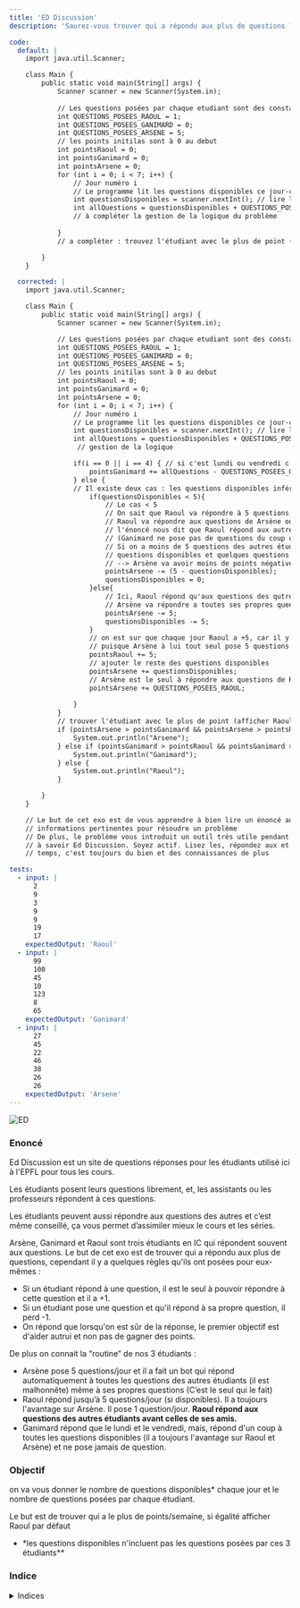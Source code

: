 ```yaml
---
title: 'ED Discussion'
description: 'Saurez-vous trouver qui a répondu aux plus de questions ?'

code:
  default: |
    import java.util.Scanner;

    class Main {
        public static void main(String[] args) {
            Scanner scanner = new Scanner(System.in);
            
            // Les questions posées par chaque etudiant sont des constantes
            int QUESTIONS_POSEES_RAOUL = 1;
            int QUESTIONS_POSEES_GANIMARD = 0;
            int QUESTIONS_POSEES_ARSENE = 5;
            // les points initilas sont à 0 au debut 
            int pointsRaoul = 0;
            int pointsGanimard = 0;
            int pointsArsene = 0;
            for (int i = 0; i < 7; i++) {
                // Jour numéro i
                // Le programme lit les questions disponibles ce jour-ci
                int questionsDisponibles = scanner.nextInt(); // lire le nombre de questions disponibles ce jour la
                int allQuestions = questionsDisponibles + QUESTIONS_POSEES_RAOUL + QUESTIONS_POSEES_GANIMARD + QUESTIONS_POSEES_ARSENE;
                // à compléter la gestion de la logique du problème
                
            }
            // a compléter : trouvez l'étudiant avec le plus de point (afficher Raoul par défaut en cas d'égalité)

        }
    }

  corrected: |
    import java.util.Scanner;

    class Main {
        public static void main(String[] args) {
            Scanner scanner = new Scanner(System.in);

            // Les questions posées par chaque etudiant sont des constantes
            int QUESTIONS_POSEES_RAOUL = 1;
            int QUESTIONS_POSEES_GANIMARD = 0;
            int QUESTIONS_POSEES_ARSENE = 5;
            // les points initilas sont à 0 au debut 
            int pointsRaoul = 0;
            int pointsGanimard = 0;
            int pointsArsene = 0;
            for (int i = 0; i < 7; i++) {
                // Jour numéro i
                // Le programme lit les questions disponibles ce jour-ci
                int questionsDisponibles = scanner.nextInt(); // lire le nombre de questions disponibles ce jour la
                int allQuestions = questionsDisponibles + QUESTIONS_POSEES_RAOUL + QUESTIONS_POSEES_GANIMARD + QUESTIONS_POSEES_ARSENE;
                 // gestion de la logique

                if(i == 0 || i == 4) { // si c'est lundi ou vendredi c'est Ganimard qui répond à toutes les questions
                    pointsGanimard += allQuestions - QUESTIONS_POSEES_GANIMARD;
                } else {
                // Il existe deux cas : les questions disponibles inférieur à 5 et les questions dispo supérieurs ou égale à 5
                    if(questionsDisponibles < 5){
                        // Le cas < 5
                        // On sait que Raoul va répondre à 5 questions, la question qui se pose est  :
                        // Raoul va répondre aux questions de Arsène ou ceux des autres étudiants ?
                        // l'énoncé nous dit que Raoul répond aux autres étudiants avant celles de Raoul
                        // (Ganimard ne pose pas de questions du coup on ne le compte pas) 
                        // Si on a moins de 5 questions des autres étudiants, Raoul va répondre à toutes les
                        // questions disponibles et quelques questions de Arséne 
                        // --> Arsène va avoir moins de points négatives.
                        pointsArsene -= (5 - questionsDisponibles);
                        questionsDisponibles = 0;
                    }else{
                        // Ici, Raoul répond qu'aux questions des qutres étudiants
                        // Arsène va répondre a toutes ses propres queestions
                        pointsArsene -= 5;
                        questionsDisponibles -= 5;
                    }
                    // on est sur que chaque jour Raoul a +5, car il y a toujours 5 ou plus questions disponibles 
                    // puisque Arsène à lui tout seul pose 5 questions
                    pointsRaoul += 5;
                    // ajouter le reste des questions disponibles
                    pointsArsene += questionsDisponibles;
                    // Arsène est le seul à répondre aux questions de Raoul si Ganimard ne le fait pas
                    pointsArsene += QUESTIONS_POSEES_RAOUL;
        
                }
            }
            // trouver l'étudiant avec le plus de point (afficher Raoul par défaut en cas d'égalité)
            if (pointsArsene > pointsGanimard && pointsArsene > pointsRaoul) {
                System.out.println("Arsene");
            } else if (pointsGanimard > pointsRaoul && pointsGanimard > pointsArsene) {
                System.out.println("Ganimard");
            } else {
                System.out.println("Raoul");
            }

        }
    }    

    // Le but de cet exo est de vous apprendre à bien lire un énoncé aussi long et extraire toutes les 
    // informations pertinentes pour résoudre un problème
    // De plus, le problème vous introduit un outil très utile pendant votre ba1 et votre parcours à l'EPFL en général
    // à savoir Ed Discussion. Soyez actif. Lisez les, répondez aux et posez des, questions quand vous avez le  
    // temps, c'est toujours du bien et des connaissances de plus

tests:
  - input: |
      2
      9
      3
      9
      9
      19
      17
    expectedOutput: 'Raoul'
  - input: |
      99
      100
      45
      10
      123
      8
      65
    expectedOutput: 'Ganimard'
  - input: |
      27
      45
      22
      46
      38
      26
      26
    expectedOutput: 'Arsene'
---
```


![ED](/banner/ed.png)

### Enoncé

Ed Discussion est un site de questions réponses pour les étudiants utilisé ici à l'EPFL pour tous les cours.

Les étudiants posent leurs questions librement, et, les assistants ou les professeurs répondent à ces questions.

Les étudiants peuvent aussi répondre aux questions des autres et c’est même conseillé, ça vous permet d’assimiler mieux le cours et les séries.

Arsène, Ganimard et Raoul sont trois étudiants en IC qui répondent souvent aux questions. Le but de cet exo est de trouver qui a répondu aux plus de questions, cependant il y a quelques règles qu'ils ont posées pour eux-mêmes :

- Si un étudiant répond à une question, il est le seul à pouvoir répondre à cette question et il a +1.
- Si un étudiant pose une question et qu'il répond à sa propre question, il perd -1.
- On répond que lorsqu'on est sûr de la réponse, le premier objectif est d'aider autrui et non pas de gagner des points.

De plus on connait la “routine” de nos 3 étudiants :

- Arsène pose 5 questions/jour et il a fait un bot qui répond automatiquement à toutes les questions des autres étudiants (il est malhonnête) même à ses propres questions (C’est le seul qui le fait)
- Raoul répond jusqu’à 5 questions/jour (si disponibles). Il a toujours l'avantage sur Arsène. Il pose 1 question/jour. **Raoul répond aux questions des autres étudiants avant celles de ses amis.**
- Ganimard répond que le lundi et le vendredi, mais, répond d'un coup à toutes les questions disponibles (il a toujours l'avantage sur Raoul et Arsène) et ne pose jamais de question.

### Objectif

on va vous donner le nombre de questions disponibles\* chaque jour et le nombre de questions posées par chaque étudiant.

Le but est de trouver qui a le plus de points/semaine, si égalité afficher Raoul par défaut

- \*les questions disponibles n'incluent pas les questions posées par ces 3 étudiants\*\*

### Indice

<details>
  <summary>Indices</summary>
    1. `i` représente le numéro du jour de la semaine… ! `0` est donc Lundi, `1` Mardi, etc.
    2. le 3ème indice est un spoiler, prenez une feuille et un stylo et réfléchissez plus amplement à ce problème (piste : lisez bien l’énoncé, divisez les situations par étudiant, par jour et étudiez les dépendances qui existent entre les différents facteurs de l’exercice…)
    3. Il y a plusieurs cas à gérer :
    - le cas du Lundi et du Vendredi, où Ganimard seulement répond
    - sinon
        - Raoul a chaque jour (=/= Lundi, Vendredi) 5 points. Pourquoi ? son ami Arsène pose chaque jour 5 questions et Raoul a l’avantage sur Arsène (c.-à-d. il répond avant lui), donc il est sur d’avoir les 5 points chaque jour (=/= Lundi, Vendredi) malgré toutes les conditions.
        - dans le cas où le nombre de questions disponibles est inférieur à 5 (dans ce cas Arsène va répondre à une partie de ses propres questions, points négatifs !)
        - dans le cas où le nombre de questions disponibles est plus que 5, alors Arsène va répondre à ses 5 questions (points négatifs !) + le reste (les questions restantes après que Raoul ait répondu sur les 5 questions)  des “questions disponibles” (points positifs !)

</details>
